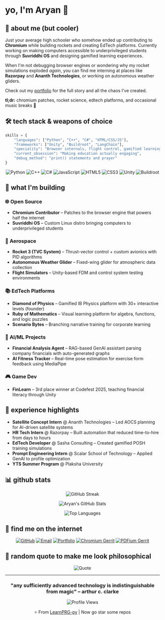 # yo, I'm Aryan 👋

## 🚀 about me (but cooler)

Just your average high schooler who somehow ended up contributing to **Chromium** while building rockets and creating EdTech platforms. Currently working on making computers accessible to underprivileged students through **Suvriddhi OS** and designing gamified learning experiences.

When I'm not debugging browser engines or wondering why my rocket simulations exploded *again*, you can find me interning at places like **Razorpay** and **Ananth Technologies**, or working on autonomous weather gliders.

Check out my [portfolio](https://portfolio.quarklearning.online) for the full story and all the chaos I've created.

**tl;dr:** chromium patches, rocket science, edtech platforms, and occasional music breaks 🚀

## 🛠️ tech stack & weapons of choice

```python
skills = {
    "languages": ["Python", "C++", "C#", "HTML/CSS/JS"],
    "frameworks": ["Unity", "Buildroot", "LangChain"],
    "speciality": "Browser internals, flight control, gamified learning",
    "current_obsession": "Making education actually engaging",
    "debug_method": "print() statements and prayer"
}
```

<div align="center">
  
  ![Python](https://img.shields.io/badge/Python-3776AB?style=for-the-badge&logo=python&logoColor=white)
  ![C++](https://img.shields.io/badge/C++-00599C?style=for-the-badge&logo=cplusplus&logoColor=white)
  ![C#](https://img.shields.io/badge/C%23-239120?style=for-the-badge&logo=csharp&logoColor=white)
  ![JavaScript](https://img.shields.io/badge/JavaScript-F7DF1E?style=for-the-badge&logo=javascript&logoColor=black)
  ![HTML5](https://img.shields.io/badge/HTML5-E34F26?style=for-the-badge&logo=html5&logoColor=white)
  ![CSS3](https://img.shields.io/badge/CSS3-1572B6?style=for-the-badge&logo=css3&logoColor=white)
  ![Unity](https://img.shields.io/badge/Unity-000000?style=for-the-badge&logo=unity&logoColor=white)
  ![Buildroot](https://img.shields.io/badge/Buildroot-FF6B00?style=for-the-badge&logo=linux&logoColor=white)
  
</div>

## 🎯 what I'm building

### 🌐 **Open Source**
- **Chromium Contributor** – Patches to the browser engine that powers half the internet
- **Suvriddhi OS** – Custom Linux distro bringing computers to underprivileged students

### 🚀 **Aerospace**
- **Rocket 3 (TVC System)** – Thrust-vector control + custom avionics with PID algorithms
- **Autonomous Weather Glider** – Fixed-wing glider for atmospheric data collection
- **Flight Simulators** – Unity-based FDM and control system testing environments

### 📚 **EdTech Platforms**
- **Diamond of Physics** – Gamified IB Physics platform with 30+ interactive levels (founder)
- **Ruby of Mathematics** – Visual learning platform for algebra, functions, and logic puzzles
- **Scenario Bytes** – Branching narrative training for corporate learning

### 🤖 **AI/ML Projects**
- **Financial Analysis Agent** – RAG-based GenAI assistant parsing company financials with auto-generated graphs
- **AI Fitness Tracker** – Real-time pose estimation for exercise form feedback using MediaPipe

### 🎮 **Game Dev**
- **FinLearn** – 3rd place winner at Codefest 2025, teaching financial literacy through Unity

## 💼 experience highlights

- **Satellite Concept Intern** @ Ananth Technologies – Led AOCS planning for AI-driven satellite systems
- **HR Tech Intern** @ Razorpay – Built automation that reduced time-to-hire from days to hours
- **EdTech Developer** @ Sasha Consulting – Created gamified POSH training simulations
- **Prompt Engineering Intern** @ Scalar School of Technology – Applied GenAI to profile optimization
- **YTS Summer Program** @ Plaksha University

## 📊 github stats

<div align="center">
  
  ![GitHub Streak](https://github-readme-streak-stats.herokuapp.com/?user=LearnPRG-py&theme=tokyonight&hide_border=true&background=0D1117&stroke=6366F1&ring=6366F1&fire=F59E0B&currStreakLabel=6366F1)
  
  ![Aryan's GitHub Stats](https://github-readme-stats.vercel.app/api?username=LearnPRG-py&show_icons=true&theme=tokyonight&hide_border=true&bg_color=0D1117&title_color=6366F1&icon_color=F59E0B&text_color=C9D1D9)
  
  ![Top Languages](https://github-readme-stats.vercel.app/api/top-langs/?username=LearnPRG-py&layout=compact&theme=tokyonight&hide_border=true&bg_color=0D1117&title_color=6366F1&text_color=C9D1D9)
  
</div>

## 🔗 find me on the internet

<div align="center">
  
  [![GitHub](https://img.shields.io/badge/GitHub-181717?style=for-the-badge&logo=github&logoColor=white)](https://github.com/LearnPRG-py)
  [![Email](https://img.shields.io/badge/Email-EA4335?style=for-the-badge&logo=gmail&logoColor=white)](mailto:aryankrishnan@quarklearning.online)
  [![Portfolio](https://img.shields.io/badge/Portfolio-6366F1?style=for-the-badge&logo=google-chrome&logoColor=white)](https://portfolio.quarklearning.online)
  [![Chromium Gerrit](https://img.shields.io/badge/Chromium_Gerrit-4285F4?style=for-the-badge&logo=google-chrome&logoColor=white)](https://chromium-review.googlesource.com)
  [![PDFium Gerrit](https://img.shields.io/badge/PDFium_Gerrit-DC4437?style=for-the-badge&logo=adobe-acrobat-reader&logoColor=white)](https://pdfium-review.googlesource.com)
  
</div>

## 💭 random quote to make me look philosophical

<div align="center">
  
  ![Quote](https://quotes-github-readme.vercel.app/api?type=horizontal&theme=tokyonight)
  
</div>

---

<div align="center">
  
  ### "any sufficiently advanced technology is indistinguishable from magic" – arthur c. clarke
  
  ![Profile Views](https://komarev.com/ghpvc/?username=LearnPRG-py&color=6366F1&style=for-the-badge)
  
  ⭐️ From [LearnPRG-py](https://github.com/LearnPRG-py) | Now go star some repos
  
</div>

